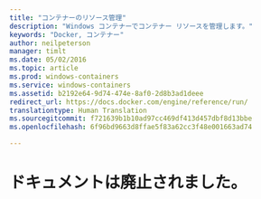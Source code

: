 ```yaml
---
title: "コンテナーのリソース管理"
description: "Windows コンテナーでコンテナー リソースを管理します。"
keywords: "Docker, コンテナー"
author: neilpeterson
manager: timlt
ms.date: 05/02/2016
ms.topic: article
ms.prod: windows-containers
ms.service: windows-containers
ms.assetid: b2192e64-9d74-474e-8af0-2d8b3ad1deee
redirect_url: https://docs.docker.com/engine/reference/run/
translationtype: Human Translation
ms.sourcegitcommit: f721639b1b10ad97cc469df413d457dbf8d13bbe
ms.openlocfilehash: 6f96bd9663d8ffae5f83a62cc3f48e001663ad74

---
```


# ドキュメントは廃止されました。


<!--HONumber=Sep16_HO4-->


